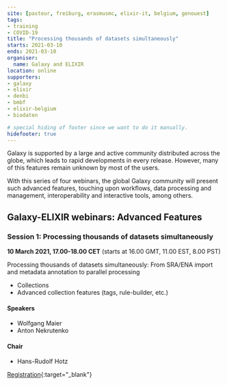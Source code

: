 ```yaml
---
site: [pasteur, freiburg, erasmusmc, elixir-it, belgium, genouest]
tags:
- training
- COVID-19
title: "Processing thousands of datasets simultaneously"
starts: 2021-03-10
ends: 2021-03-10
organiser:
  name: Galaxy and ELIXIR
location: online
supporters:
- galaxy
- elixir
- denbi
- bmbf
- elixir-belgium
- biodaten

# special hiding of footer since we want to do it manually.
hidefooter: true
---
```


Galaxy is supported by a large and active community distributed across the globe, which leads to rapid developments in every release. However, many of this features remain unknown by most of the users.

With this series of four webinars, the global Galaxy community will present such advanced features, touching upon workflows, data processing and management, interoperability and interactive tools, among others. 

## Galaxy-ELIXIR webinars: Advanced Features

### Session 1: Processing thousands of datasets simultaneously

**10 March 2021, 17.00-18.00 CET** (starts at 16.00 GMT, 11.00 EST, 8.00 PST)

Processing thousands of datasets simultaneously: From SRA/ENA import and metadata annotation to parallel processing

- Collections
- Advanced collection features (tags, rule-builder, etc.)


#### Speakers

* Wolfgang Maier
* Anton Nekrutenko

#### Chair

* Hans-Rudolf Hotz

[Registration](https://us02web.zoom.us/webinar/register/WN_QiQJDKkSTlSyZLbHTJxaHA){:target="_blank"}




